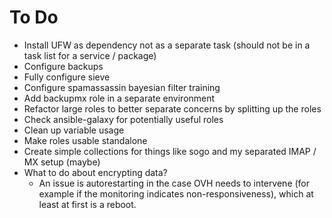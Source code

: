 # To Do

* Install UFW as dependency not as a separate task (should not be in a
task list for a service / package)
* Configure backups
* Fully configure sieve
* Configure spamassassin bayesian filter training
* Add backupmx role in a separate environment
* Refactor large roles to better separate concerns by splitting up the roles
* Check ansible-galaxy for potentially useful roles
* Clean up variable usage
* Make roles usable standalone
* Create simple collections for things like sogo and my separated IMAP / MX
setup (maybe)
* What to do about encrypting data?
	* An issue is autorestarting in the case OVH needs to intervene (for
	example if the monitoring indicates non-responsiveness), which at least at
	first is a reboot.
